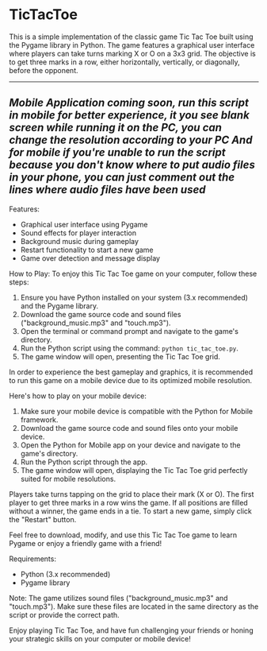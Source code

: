 # TicTacToe


This is a simple implementation of the classic game Tic Tac Toe built using the Pygame library in Python. The game features a graphical user interface where players can take turns marking X or O on a 3x3 grid. The objective is to get three marks in a row, either horizontally, vertically, or diagonally, before the opponent.

 -----------------------------------------------------------------------------------------------------------------------------
*Mobile Application coming soon, run this script in mobile for better experience, it you see blank screen while running it on the PC, you can change the resolution according to your PC And for mobile if you're unable to run the script because you don't know where to put audio files in your phone, you can just comment out the lines where audio files have been used*
------------------------------------------------------------------------------------------------------------------------------

Features:
- Graphical user interface using Pygame
- Sound effects for player interaction
- Background music during gameplay
- Restart functionality to start a new game
- Game over detection and message display

How to Play:
To enjoy this Tic Tac Toe game on your computer, follow these steps:
1. Ensure you have Python installed on your system (3.x recommended) and the Pygame library.
2. Download the game source code and sound files ("background_music.mp3" and "touch.mp3").
3. Open the terminal or command prompt and navigate to the game's directory.
4. Run the Python script using the command: `python tic_tac_toe.py`.
5. The game window will open, presenting the Tic Tac Toe grid.

In order to experience the best gameplay and graphics, it is recommended to run this game on a mobile device due to its optimized mobile resolution.

Here's how to play on your mobile device:
1. Make sure your mobile device is compatible with the Python for Mobile framework.
2. Download the game source code and sound files onto your mobile device.
3. Open the Python for Mobile app on your device and navigate to the game's directory.
4. Run the Python script through the app.
5. The game window will open, displaying the Tic Tac Toe grid perfectly suited for mobile resolutions.

Players take turns tapping on the grid to place their mark (X or O). The first player to get three marks in a row wins the game. If all positions are filled without a winner, the game ends in a tie. To start a new game, simply click the "Restart" button.

Feel free to download, modify, and use this Tic Tac Toe game to learn Pygame or enjoy a friendly game with a friend!

Requirements:
- Python (3.x recommended)
- Pygame library

Note: The game utilizes sound files ("background_music.mp3" and "touch.mp3"). Make sure these files are located in the same directory as the script or provide the correct path.

Enjoy playing Tic Tac Toe, and have fun challenging your friends or honing your strategic skills on your computer or mobile device!
